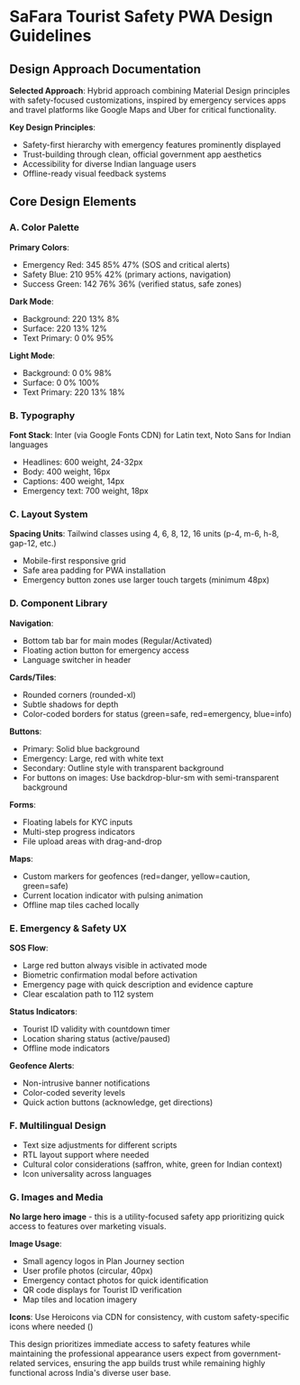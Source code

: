 # SaFara Tourist Safety PWA Design Guidelines

## Design Approach Documentation

**Selected Approach**: Hybrid approach combining Material Design principles with safety-focused customizations, inspired by emergency services apps and travel platforms like Google Maps and Uber for critical functionality.

**Key Design Principles**:
- Safety-first hierarchy with emergency features prominently displayed
- Trust-building through clean, official government app aesthetics
- Accessibility for diverse Indian language users
- Offline-ready visual feedback systems

## Core Design Elements

### A. Color Palette

**Primary Colors**:
- Emergency Red: 345 85% 47% (SOS and critical alerts)
- Safety Blue: 210 95% 42% (primary actions, navigation)
- Success Green: 142 76% 36% (verified status, safe zones)

**Dark Mode**:
- Background: 220 13% 8%
- Surface: 220 13% 12%
- Text Primary: 0 0% 95%

**Light Mode**:
- Background: 0 0% 98%
- Surface: 0 0% 100%
- Text Primary: 220 13% 18%

### B. Typography

**Font Stack**: Inter (via Google Fonts CDN) for Latin text, Noto Sans for Indian languages
- Headlines: 600 weight, 24-32px
- Body: 400 weight, 16px
- Captions: 400 weight, 14px
- Emergency text: 700 weight, 18px

### C. Layout System

**Spacing Units**: Tailwind classes using 4, 6, 8, 12, 16 units (p-4, m-6, h-8, gap-12, etc.)
- Mobile-first responsive grid
- Safe area padding for PWA installation
- Emergency button zones use larger touch targets (minimum 48px)

### D. Component Library

**Navigation**: 
- Bottom tab bar for main modes (Regular/Activated)
- Floating action button for emergency access
- Language switcher in header

**Cards/Tiles**:
- Rounded corners (rounded-xl)
- Subtle shadows for depth
- Color-coded borders for status (green=safe, red=emergency, blue=info)

**Buttons**:
- Primary: Solid blue background
- Emergency: Large, red with white text
- Secondary: Outline style with transparent background
- For buttons on images: Use backdrop-blur-sm with semi-transparent background

**Forms**:
- Floating labels for KYC inputs
- Multi-step progress indicators
- File upload areas with drag-and-drop

**Maps**:
- Custom markers for geofences (red=danger, yellow=caution, green=safe)
- Current location indicator with pulsing animation
- Offline map tiles cached locally

### E. Emergency & Safety UX

**SOS Flow**:
- Large red button always visible in activated mode
- Biometric confirmation modal before activation
- Emergency page with quick description and evidence capture
- Clear escalation path to 112 system

**Status Indicators**:
- Tourist ID validity with countdown timer
- Location sharing status (active/paused)
- Offline mode indicators

**Geofence Alerts**:
- Non-intrusive banner notifications
- Color-coded severity levels
- Quick action buttons (acknowledge, get directions)

### F. Multilingual Design

- Text size adjustments for different scripts
- RTL layout support where needed
- Cultural color considerations (saffron, white, green for Indian context)
- Icon universality across languages

### G. Images and Media

**No large hero image** - this is a utility-focused safety app prioritizing quick access to features over marketing visuals.

**Image Usage**:
- Small agency logos in Plan Journey section
- User profile photos (circular, 40px)
- Emergency contact photos for quick identification
- QR code displays for Tourist ID verification
- Map tiles and location imagery

**Icons**: Use Heroicons via CDN for consistency, with custom safety-specific icons where needed (<!-- CUSTOM ICON: emergency beacon -->)

This design prioritizes immediate access to safety features while maintaining the professional appearance users expect from government-related services, ensuring the app builds trust while remaining highly functional across India's diverse user base.
